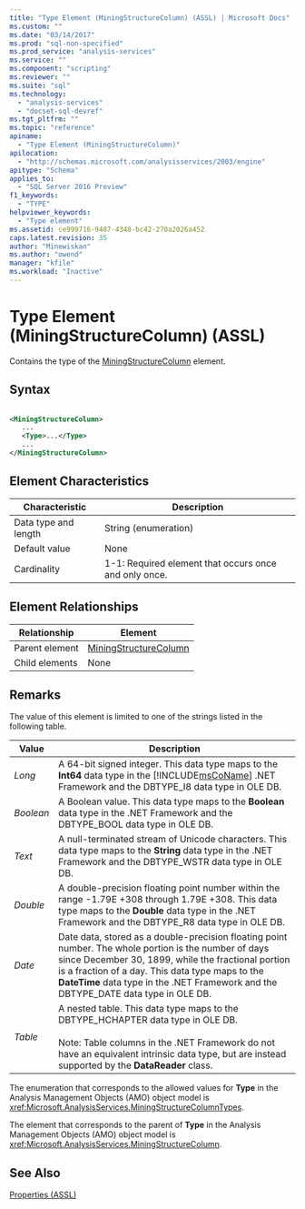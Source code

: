 ```yaml
---
title: "Type Element (MiningStructureColumn) (ASSL) | Microsoft Docs"
ms.custom: ""
ms.date: "03/14/2017"
ms.prod: "sql-non-specified"
ms.prod_service: "analysis-services"
ms.service: ""
ms.component: "scripting"
ms.reviewer: ""
ms.suite: "sql"
ms.technology: 
  - "analysis-services"
  - "docset-sql-devref"
ms.tgt_pltfrm: ""
ms.topic: "reference"
apiname: 
  - "Type Element (MiningStructureColumn)"
apilocation: 
  - "http://schemas.microsoft.com/analysisservices/2003/engine"
apitype: "Schema"
applies_to: 
  - "SQL Server 2016 Preview"
f1_keywords: 
  - "TYPE"
helpviewer_keywords: 
  - "Type element"
ms.assetid: ce999716-9487-4348-bc42-270a2026a452
caps.latest.revision: 35
author: "Minewiskan"
ms.author: "owend"
manager: "kfile"
ms.workload: "Inactive"
---
```

# Type Element (MiningStructureColumn) (ASSL)
  Contains the type of the [MiningStructureColumn](../../../analysis-services/scripting/data-type/miningstructurecolumn-data-type-assl.md) element.  
  
## Syntax  
  
```xml  
  
<MiningStructureColumn>  
   ...  
   <Type>...</Type>  
   ...  
</MiningStructureColumn>  
```  
  
## Element Characteristics  
  
|Characteristic|Description|  
|--------------------|-----------------|  
|Data type and length|String (enumeration)|  
|Default value|None|  
|Cardinality|1-1: Required element that occurs once and only once.|  
  
## Element Relationships  
  
|Relationship|Element|  
|------------------|-------------|  
|Parent element|[MiningStructureColumn](../../../analysis-services/scripting/data-type/miningstructurecolumn-data-type-assl.md)|  
|Child elements|None|  
  
## Remarks  
 The value of this element is limited to one of the strings listed in the following table.  
  
|Value|Description|  
|-----------|-----------------|  
|*Long*|A 64-bit signed integer. This data type maps to the **Int64** data type in the [!INCLUDE[msCoName](../../../includes/msconame-md.md)] .NET Framework and the DBTYPE_I8 data type in OLE DB.|  
|*Boolean*|A Boolean value. This data type maps to the **Boolean** data type in the .NET Framework and the DBTYPE_BOOL data type in OLE DB.|  
|*Text*|A null-terminated stream of Unicode characters. This data type maps to the **String** data type in the .NET Framework and the DBTYPE_WSTR data type in OLE DB.|  
|*Double*|A double-precision floating point number within the range -1.79E +308 through 1.79E +308. This data type maps to the **Double** data type in the .NET Framework and the DBTYPE_R8 data type in OLE DB.|  
|*Date*|Date data, stored as a double-precision floating point number. The whole portion is the number of days since December 30, 1899, while the fractional portion is a fraction of a day. This data type maps to the **DateTime** data type in the .NET Framework and the DBTYPE_DATE data type in OLE DB.|  
|*Table*|A nested table. This data type maps to the DBTYPE_HCHAPTER data type in OLE DB.<br /><br /> Note: Table columns in the .NET Framework do not have an equivalent intrinsic data type, but are instead supported by the **DataReader** class.|  
  
 The enumeration that corresponds to the allowed values for **Type** in the Analysis Management Objects (AMO) object model is <xref:Microsoft.AnalysisServices.MiningStructureColumnTypes>.  
  
 The element that corresponds to the parent of **Type** in the Analysis Management Objects (AMO) object model is <xref:Microsoft.AnalysisServices.MiningStructureColumn>.  
  
## See Also  
 [Properties &#40;ASSL&#41;](../../../analysis-services/scripting/properties/properties-assl.md)  
  
  
